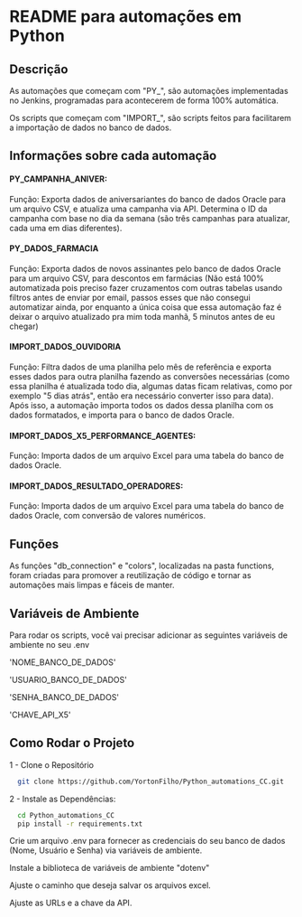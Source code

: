 
# README para automações em Python

## Descrição

As automações que começam com "PY_", são automações implementadas no Jenkins, programadas para acontecerem de forma 100% automática. 

Os scripts que começam com "IMPORT_", são scripts feitos para facilitarem a importação de dados no banco de dados.


## Informações sobre cada automação

#### PY_CAMPANHA_ANIVER:

Função: Exporta dados de aniversariantes do banco de dados Oracle para um arquivo CSV, e atualiza uma campanha via API. Determina o ID da campanha com base no dia da semana (são três campanhas para atualizar, cada uma em dias diferentes).

#### PY_DADOS_FARMACIA

Função: Exporta dados de novos assinantes pelo banco de dados Oracle para um arquivo CSV, para descontos em farmácias (Não está 100% automatizada pois preciso fazer cruzamentos com outras tabelas usando filtros antes de enviar por email, passos esses que não consegui automatizar ainda, por enquanto a única coisa que essa automação faz é deixar o arquivo atualizado pra mim toda manhã, 5 minutos antes de eu chegar)

#### IMPORT_DADOS_OUVIDORIA

Função: Filtra dados de uma planilha pelo mês de referência e exporta esses dados para outra planilha fazendo as conversões necessárias (como essa planilha é atualizada todo dia, algumas datas ficam relativas, como por exemplo "5 dias atrás", então era necessário converter isso para data). Após isso, a automação importa todos os dados dessa planilha com os dados formatados, e importa para o banco de dados Oracle.

#### IMPORT_DADOS_X5_PERFORMANCE_AGENTES:

Função: Importa dados de um arquivo Excel para uma tabela do banco de dados Oracle. 

#### IMPORT_DADOS_RESULTADO_OPERADORES:

Função: Importa dados de um arquivo Excel para uma tabela do banco de dados Oracle, com conversão de valores numéricos. 

## Funções

As funções "db_connection" e "colors", localizadas na pasta functions, foram criadas para promover a reutilização de código e tornar as automações mais limpas e fáceis de manter.

## Variáveis de Ambiente

Para rodar os scripts, você vai precisar adicionar as seguintes variáveis de ambiente no seu .env

'NOME_BANCO_DE_DADOS'

'USUARIO_BANCO_DE_DADOS'

'SENHA_BANCO_DE_DADOS'

'CHAVE_API_X5'
## Como Rodar o Projeto

1 - Clone o Repositório

```bash
  git clone https://github.com/YortonFilho/Python_automations_CC.git
```
    
2 - Instale as Dependências:

```bash
  cd Python_automations_CC
  pip install -r requirements.txt
```
Crie um arquivo .env para fornecer as credenciais do seu banco de dados (Nome, Usuário e Senha) via variáveis de ambiente. 

Instale a biblioteca de variáveis de ambiente "dotenv"

Ajuste o caminho que deseja salvar os arquivos excel.

Ajuste as URLs e a chave da API.
